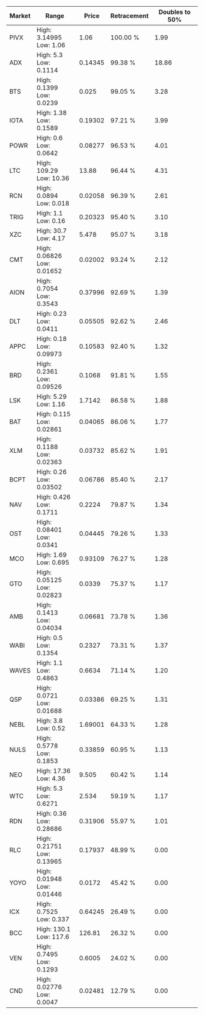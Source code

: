 | Market | Range | Price| Retracement | Doubles to 50% |
| --- | --- | --- | --- | --- |
| PIVX | High: 3.14995<br />Low: 1.06 | 1.06 | 100.00 % | 1.99 |
| ADX | High: 5.3<br />Low: 0.1114 | 0.14345 | 99.38 % | 18.86 |
| BTS | High: 0.1399<br />Low: 0.0239 | 0.025 | 99.05 % | 3.28 |
| IOTA | High: 1.38<br />Low: 0.1589 | 0.19302 | 97.21 % | 3.99 |
| POWR | High: 0.6<br />Low: 0.0642 | 0.08277 | 96.53 % | 4.01 |
| LTC | High: 109.29<br />Low: 10.36 | 13.88 | 96.44 % | 4.31 |
| RCN | High: 0.0894<br />Low: 0.018 | 0.02058 | 96.39 % | 2.61 |
| TRIG | High: 1.1<br />Low: 0.16 | 0.20323 | 95.40 % | 3.10 |
| XZC | High: 30.7<br />Low: 4.17 | 5.478 | 95.07 % | 3.18 |
| CMT | High: 0.06826<br />Low: 0.01652 | 0.02002 | 93.24 % | 2.12 |
| AION | High: 0.7054<br />Low: 0.3543 | 0.37996 | 92.69 % | 1.39 |
| DLT | High: 0.23<br />Low: 0.0411 | 0.05505 | 92.62 % | 2.46 |
| APPC | High: 0.18<br />Low: 0.09973 | 0.10583 | 92.40 % | 1.32 |
| BRD | High: 0.2361<br />Low: 0.09526 | 0.1068 | 91.81 % | 1.55 |
| LSK | High: 5.29<br />Low: 1.16 | 1.7142 | 86.58 % | 1.88 |
| BAT | High: 0.115<br />Low: 0.02861 | 0.04065 | 86.06 % | 1.77 |
| XLM | High: 0.1188<br />Low: 0.02363 | 0.03732 | 85.62 % | 1.91 |
| BCPT | High: 0.26<br />Low: 0.03502 | 0.06786 | 85.40 % | 2.17 |
| NAV | High: 0.426<br />Low: 0.1711 | 0.2224 | 79.87 % | 1.34 |
| OST | High: 0.08401<br />Low: 0.0341 | 0.04445 | 79.26 % | 1.33 |
| MCO | High: 1.69<br />Low: 0.695 | 0.93109 | 76.27 % | 1.28 |
| GTO | High: 0.05125<br />Low: 0.02823 | 0.0339 | 75.37 % | 1.17 |
| AMB | High: 0.1413<br />Low: 0.04034 | 0.06681 | 73.78 % | 1.36 |
| WABI | High: 0.5<br />Low: 0.1354 | 0.2327 | 73.31 % | 1.37 |
| WAVES | High: 1.1<br />Low: 0.4863 | 0.6634 | 71.14 % | 1.20 |
| QSP | High: 0.0721<br />Low: 0.01688 | 0.03386 | 69.25 % | 1.31 |
| NEBL | High: 3.8<br />Low: 0.52 | 1.69001 | 64.33 % | 1.28 |
| NULS | High: 0.5778<br />Low: 0.1853 | 0.33859 | 60.95 % | 1.13 |
| NEO | High: 17.36<br />Low: 4.36 | 9.505 | 60.42 % | 1.14 |
| WTC | High: 5.3<br />Low: 0.6271 | 2.534 | 59.19 % | 1.17 |
| RDN | High: 0.36<br />Low: 0.28686 | 0.31906 | 55.97 % | 1.01 |
| RLC | High: 0.21751<br />Low: 0.13965 | 0.17937 | 48.99 % | 0.00 |
| YOYO | High: 0.01948<br />Low: 0.01446 | 0.0172 | 45.42 % | 0.00 |
| ICX | High: 0.7525<br />Low: 0.337 | 0.64245 | 26.49 % | 0.00 |
| BCC | High: 130.1<br />Low: 117.6 | 126.81 | 26.32 % | 0.00 |
| VEN | High: 0.7495<br />Low: 0.1293 | 0.6005 | 24.02 % | 0.00 |
| CND | High: 0.02776<br />Low: 0.0047 | 0.02481 | 12.79 % | 0.00 |
